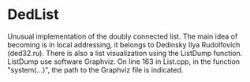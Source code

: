 # DedList
Unusual implementation of the doubly connected list.
The main idea of becoming is in local addressing, it belongs to Dedinsky Ilya Rudolfovich (ded32.ru).
There is also a list visualization using the ListDump function.
ListDump use software Graphviz. On line 163 in List.cpp, in the function "system(...)", the path to the Graphviz file is indicated.
